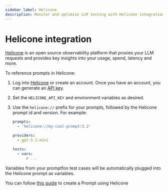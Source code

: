 ```yaml
---
sidebar_label: Helicone
description: Monitor and optimize LLM testing with Helicone integration in Promptfoo. Track usage, costs, and latency while managing prompts through an open-source observability platform.
---
```


# Helicone integration

[Helicone](https://helicone.ai/) is an open source observability platform that proxies your LLM requests and provides key insights into your usage, spend, latency and more.

To reference prompts in Helicone:

1. Log into [Helicone](https://www.helicone.ai) or create an account. Once you have an account, you can generate an [API key](https://helicone.ai/developer).

2. Set the `HELICONE_API_KEY` and environment variables as desired.

3. Use the `helicone://` prefix for your prompts, followed by the Helicone prompt id and version. For example:

   ```yaml
   prompts:
     - 'helicone://my-cool-prompt:5.2'

   providers:
     - gpt-5.1-mini

   tests:
     - vars:
         # ...
   ```

Variables from your promptfoo test cases will be automatically plugged into the Helicone prompt as variables.

You can follow [this guide](https://docs.helicone.ai/features/prompts#prompts-and-experiments) to create a Prompt using Helicone
